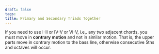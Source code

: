 ```yaml
---
draft: false
tags:
title: Primary and Secondary Triads Together
---
```

If you need to use I-II or IV-V or VI-V, i.e,. any two adjacent chords, you must move in **contrary motion** and not in similar motion. That is, the upper parts move in contrary motion to the bass line, otherwise consecutive 5ths and octaves will occur. 
